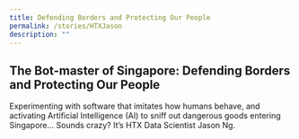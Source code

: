 ```yaml
---
title: Defending Borders and Protecting Our People
permalink: /stories/HTXJason
description: ""
---
```

## The Bot-master of Singapore: Defending Borders and Protecting Our People 

Experimenting with software that imitates how humans behave, and activating Artificial Intelligence (AI) to sniff out dangerous goods entering Singapore... Sounds crazy? It’s HTX Data Scientist Jason Ng.


